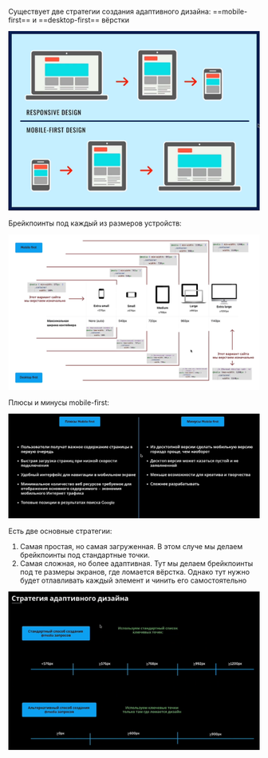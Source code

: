 
Существует две стратегии создания адаптивного дизайна: ==mobile-first== и ==desktop-first== вёрстки

![](_png/e5783d78b062e264939378a75b8f4913.png)

Брейкпоинты под каждый из размеров устройств:

![](_png/1f1204524bb46f4ff79c9784e9495a19.png)

Плюсы и минусы mobile-first:

![](_png/1fd00ffc4e8916b525d7043322773a42.png)

Есть две основные стратегии: 
1) Самая простая, но самая загруженная. В этом случе мы делаем брейкпоинты под стандартные точки.
2) Самая сложная, но более адаптивная. Тут мы делаем брейкпоинты под те размеры экранов, где ломается вёрстка. Однако тут нужно будет отлавливать каждый элемент и чинить его самостоятельно 

![](_png/cf462d95e0216923d0355a933a32b35f.png)